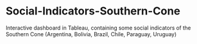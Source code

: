 # Social-Indicators-Southern-Cone
Interactive dashboard in Tableau, containing some social indicators of the Southern Cone (Argentina, Bolivia, Brazil, Chile, Paraguay, Uruguay)
